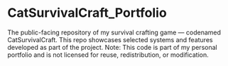 # CatSurvivalCraft_Portfolio
The public-facing repository of my survival crafting game — codenamed CatSurvivalCraft.  This repo showcases selected systems and features developed as part of the project.  Note: This code is part of my personal portfolio and is not licensed for reuse, redistribution, or modification.
